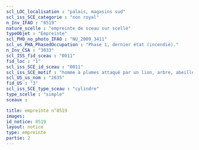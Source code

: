 ```yaml
---
scl_LOC_localisation : "palais, magasins sud"
scl_iss_SCE_categorie : "non royal"
n_Inv_IFAO : "8519"
nature_scelle : "empreinte de sceau sur scellé"
typeObjet : "Empreinte"
scl_PHO_no_photo_IFAO : "NU_2009_3411"
scl_us_PHA_PhasedOccupation : "Phase 1, dernier état (incendié)."
n_Inv_CSA : "3033"
scl_ISS_fid_sceau : "0011"
fid_loc : "1"
scl_iss_SCE_id_sceau : "0011"
scl_iss_SCE_motif : "homme à plumes attaqué par un lion, arbre, abeille, lion couchant, lièvre…"
scl_US_us_nom : "2635"
fid_US : "3"
scl_iss_SCE_type_sceau : "cylindre"
type_scelle : "simple"
sceaux :

title: empreinte n°8519
images: 
id_notice: 8519
layout: notice
type: empreinte
partie: 2
---
```

